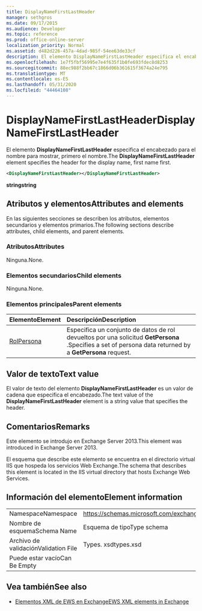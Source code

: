 ```yaml
---
title: DisplayNameFirstLastHeader
manager: sethgros
ms.date: 09/17/2015
ms.audience: Developer
ms.topic: reference
ms.prod: office-online-server
localization_priority: Normal
ms.assetid: d482d226-457a-4dad-985f-54ee63de33cf
description: El elemento DisplayNameFirstLastHeader especifica el encabezado para el nombre para mostrar, primero el nombre.
ms.openlocfilehash: 1e7f5fbf56995e7e4f635f1b0fe693fdec8d8253
ms.sourcegitcommit: 88ec988f2bb67c1866d06b361615f3674a24e795
ms.translationtype: MT
ms.contentlocale: es-ES
ms.lasthandoff: 05/31/2020
ms.locfileid: "44464108"
---
```

# <a name="displaynamefirstlastheader"></a><span data-ttu-id="5e310-103">DisplayNameFirstLastHeader</span><span class="sxs-lookup"><span data-stu-id="5e310-103">DisplayNameFirstLastHeader</span></span>

<span data-ttu-id="5e310-104">El elemento **DisplayNameFirstLastHeader** especifica el encabezado para el nombre para mostrar, primero el nombre.</span><span class="sxs-lookup"><span data-stu-id="5e310-104">The **DisplayNameFirstLastHeader** element specifies the header for the display name, first name first.</span></span> 
  
```XML
<DisplayNameFirstLastHeader></DisplayNameFirstLastHeader>
```

 <span data-ttu-id="5e310-105">**string**</span><span class="sxs-lookup"><span data-stu-id="5e310-105">**string**</span></span>
## <a name="attributes-and-elements"></a><span data-ttu-id="5e310-106">Atributos y elementos</span><span class="sxs-lookup"><span data-stu-id="5e310-106">Attributes and elements</span></span>

<span data-ttu-id="5e310-107">En las siguientes secciones se describen los atributos, elementos secundarios y elementos primarios.</span><span class="sxs-lookup"><span data-stu-id="5e310-107">The following sections describe attributes, child elements, and parent elements.</span></span>
  
### <a name="attributes"></a><span data-ttu-id="5e310-108">Atributos</span><span class="sxs-lookup"><span data-stu-id="5e310-108">Attributes</span></span>

<span data-ttu-id="5e310-109">Ninguna.</span><span class="sxs-lookup"><span data-stu-id="5e310-109">None.</span></span>
  
### <a name="child-elements"></a><span data-ttu-id="5e310-110">Elementos secundarios</span><span class="sxs-lookup"><span data-stu-id="5e310-110">Child elements</span></span>

<span data-ttu-id="5e310-111">Ninguna.</span><span class="sxs-lookup"><span data-stu-id="5e310-111">None.</span></span>
  
### <a name="parent-elements"></a><span data-ttu-id="5e310-112">Elementos principales</span><span class="sxs-lookup"><span data-stu-id="5e310-112">Parent elements</span></span>

|<span data-ttu-id="5e310-113">**Elemento**</span><span class="sxs-lookup"><span data-stu-id="5e310-113">**Element**</span></span>|<span data-ttu-id="5e310-114">**Descripción**</span><span class="sxs-lookup"><span data-stu-id="5e310-114">**Description**</span></span>|
|:-----|:-----|
|[<span data-ttu-id="5e310-115">Rol</span><span class="sxs-lookup"><span data-stu-id="5e310-115">Persona</span></span>](persona.md) <br/> |<span data-ttu-id="5e310-116">Especifica un conjunto de datos de rol devueltos por una solicitud **GetPersona** .</span><span class="sxs-lookup"><span data-stu-id="5e310-116">Specifies a set of persona data returned by a **GetPersona** request.</span></span>  <br/> |
   
## <a name="text-value"></a><span data-ttu-id="5e310-117">Valor de texto</span><span class="sxs-lookup"><span data-stu-id="5e310-117">Text value</span></span>

<span data-ttu-id="5e310-118">El valor de texto del elemento **DisplayNameFirstLastHeader** es un valor de cadena que especifica el encabezado.</span><span class="sxs-lookup"><span data-stu-id="5e310-118">The text value of the **DisplayNameFirstLastHeader** element is a string value that specifies the header.</span></span> 
  
## <a name="remarks"></a><span data-ttu-id="5e310-119">Comentarios</span><span class="sxs-lookup"><span data-stu-id="5e310-119">Remarks</span></span>

<span data-ttu-id="5e310-120">Este elemento se introdujo en Exchange Server 2013.</span><span class="sxs-lookup"><span data-stu-id="5e310-120">This element was introduced in Exchange Server 2013.</span></span>
  
<span data-ttu-id="5e310-121">El esquema que describe este elemento se encuentra en el directorio virtual IIS que hospeda los servicios Web Exchange.</span><span class="sxs-lookup"><span data-stu-id="5e310-121">The schema that describes this element is located in the IIS virtual directory that hosts Exchange Web Services.</span></span>
  
## <a name="element-information"></a><span data-ttu-id="5e310-122">Información del elemento</span><span class="sxs-lookup"><span data-stu-id="5e310-122">Element information</span></span>

|||
|:-----|:-----|
|<span data-ttu-id="5e310-123">Namespace</span><span class="sxs-lookup"><span data-stu-id="5e310-123">Namespace</span></span>  <br/> |https://schemas.microsoft.com/exchange/services/2006/types  <br/> |
|<span data-ttu-id="5e310-124">Nombre de esquema</span><span class="sxs-lookup"><span data-stu-id="5e310-124">Schema Name</span></span>  <br/> |<span data-ttu-id="5e310-125">Esquema de tipo</span><span class="sxs-lookup"><span data-stu-id="5e310-125">Type schema</span></span>  <br/> |
|<span data-ttu-id="5e310-126">Archivo de validación</span><span class="sxs-lookup"><span data-stu-id="5e310-126">Validation File</span></span>  <br/> |<span data-ttu-id="5e310-127">Types. xsd</span><span class="sxs-lookup"><span data-stu-id="5e310-127">types.xsd</span></span>  <br/> |
|<span data-ttu-id="5e310-128">Puede estar vacío</span><span class="sxs-lookup"><span data-stu-id="5e310-128">Can Be Empty</span></span>  <br/> ||
   
## <a name="see-also"></a><span data-ttu-id="5e310-129">Vea también</span><span class="sxs-lookup"><span data-stu-id="5e310-129">See also</span></span>

- [<span data-ttu-id="5e310-130">Elementos XML de EWS en Exchange</span><span class="sxs-lookup"><span data-stu-id="5e310-130">EWS XML elements in Exchange</span></span>](ews-xml-elements-in-exchange.md)

